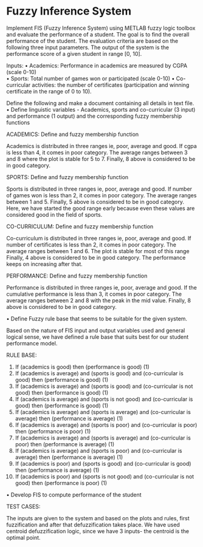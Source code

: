 # Fuzzy Inference System

Implement FIS (Fuzzy Inference System) using METLAB fuzzy logic toolbox and evaluate the performance of a student. The goal is to find the overall performance of the student. The evaluation criteria are based on the following three input parameters. The output of the system is the performance score of a given student in range [0, 10].  
 
Inputs: 
•	Academics: Performance in academics are measured by CGPA (scale 0-10)  
•	Sports: Total number of games won or participated (scale 0-10) 
•	Co-curricular activities: the number of certificates (participation and winning certificate in the range of 0 to 10).  
 
 
 
 
 
 
 



Define the following and make a document containing all details in text file. 	 	 
•	Define linguistic variables - Academics, sports and co-curricular (3 input) and performance (1 output) and the corresponding fuzzy membership functions   

ACADEMICS: Define and fuzzy membership function 
	  

Academics is distributed in three ranges ie, poor, average and good. If cgpa is less than 4, it comes in poor category. The average ranges between 3 and 8 where the plot is stable for 5 to 7.  Finally, 8 above is considered to be in good category. 

	  
SPORTS: Define and fuzzy membership function 
 

Sports is distributed in three ranges ie, poor, average and good. If number of games won is less than 2, it comes in poor category. The average ranges between 1 and 5. Finally, 5 above is considered to be in good category. Here, we have started the good range early because even these values are considered good in the field of sports.

 

CO-CURRICULUM: Define and fuzzy membership function 
 

Co-curriculum is distributed in three ranges ie, poor, average and good. If number of certificates is less than 2, it comes in poor category. The average ranges between 1 and 6. The plot is stable for most of this range Finally, 4 above is considered to be in good category. The performance keeps on increasing after that.
 
   
PERFORMANCE: Define and fuzzy membership function 
 

Performance is distributed in three ranges ie, poor, average and good. If the cumulative performance is less than 3, it comes in poor category. The average ranges between 2 and 8 with the peak in the mid value. Finally, 8 above is considered to be in good category. 

 

•	Define Fuzzy rule base that seems to be suitable for the given system.  	 

Based on the nature of FIS input and output variables used and general logical sense, we have defined a rule base that suits best for our student performance model.

RULE BASE: 
1.	If (academics is good) then (performance is good) (1)  
2.	If (academics is average) and (sports is good) and (co-curricular is good) then (performance is good) (1)  
3.	If (academics is average) and (sports is good) and (co-curricular is not good) then (performance is good) (1)  
4.	If (academics is average) and (sports is not good) and (co-curricular is good) then (performance is good) (1)  
5.	If (academics is average) and (sports is average) and (co-curricular is average) then (performance is average) (1)  
6.	If (academics is average) and (sports is poor) and (co-curricular is poor) then (performance is poor) (1)  
7.	If (academics is average) and (sports is average) and (co-curricular is poor) then (performance is average) (1)  
8.	If (academics is average) and (sports is poor) and (co-curricular is average) then (performance is average) (1)  
9.	If (academics is poor) and (sports is good) and (co-curricular is good) then (performance is average) (1)  
10.	If (academics is poor) and (sports is not good) and (co-curricular is not good) then (performance is poor) (1)  
  
 
 
•	Develop FIS to compute performance of the student 	 
 
TEST CASES: 
   
 
 
 
 
 
  

The inputs are given to the system and based on the plots and rules, first fuzzification and after that defuzzification takes place. We have used centroid defuzzification logic, since we have 3 inputs- the centroid is the optimal point.
